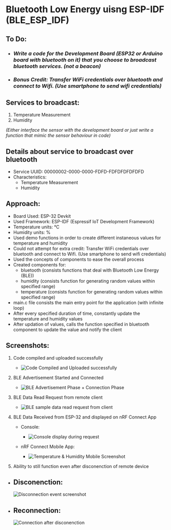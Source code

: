 # Bluetooth Low Energy uisng ESP-IDF (BLE_ESP_IDF)

## To Do: 
  - ### _Write a code for the Development Board (ESP32 or Arduino board with bluetooth on it) that you choose to broadcast bluetooth services. (not a beacon)_
  - ### _Bonus Credit: Transfer WiFi credentials over bluetooth and connect to Wifi. (Use smartphone to send wifi credentials)_

## Services to broadcast:
1. Temperature Measurement
2. Humidity

_(Either interface the sensor with the development board or just write a function that mimic the sensor behaviour in code)_

## Details about service to broadcast over bluetooth
  - Service UUID: 00000002-0000-0000-FDFD-FDFDFDFDFDFD
  - Characteristics:
     - Temperature Measurement
     - Humidity

## Approach:
  - Board Used: ESP-32 Devkit
  - Used Framework: ESP-IDF (Espressif IoT Development Framework)
  - Temperature units: °C
  - Humidity units: %
  - Used demo functions in order to create different instaneous values for temperature and humidity
  - Could not attempt for extra credit: Transfer WiFi credentials over bluetooth and connect to Wifi. (Use smartphone to send wifi credentials)
  - Used the concepts of components to ease the overall process
  - Created components for:
    - bluetooth (consists functions that deal with Bluetooth Low Energy (BLE))
    - humidity (consists function for generating random values within specified range)
    - temperature (consists function for generating random values within specified range)
  - main.c file consists the main entry point for the application (with infinite loop)
  - After every specified duration of time, constantly update the temperature and humidity values
  - After updation of values, calls the function specified in bluetooth component to update the value and notify the client  

## Screenshots:
1. Code compiled and uploaded successfully

    -
      ![Code Compiled and Uploaded successfully](https://github.com/user-attachments/assets/8a8cccaa-d5ec-45ea-a8ec-2e5005f6ed61)

2. BLE Advertisement Started and Connected
   
    -
      ![BLE Advertisement Phase + Connection Phase](https://github.com/user-attachments/assets/c82f458c-9e12-4310-8175-169ad77e98b3)

3. BLE Data Read Request from remote client
   
    -
      ![BLE sample data read request from client](https://github.com/user-attachments/assets/c5bc4776-3636-46d2-9b13-9d8ba5993568)

4. BLE Data Received from ESP-32 and displayed on nRF Connect App

    - Console:

        -
          ![Console display during request](https://github.com/user-attachments/assets/98ee7c46-c333-42a2-b4c9-29f1ff26b649)
    
    - nRF Connect Mobile App:

        -
          ![Temperature & Humidity Mobile Screenshot](https://github.com/user-attachments/assets/5ad80667-252a-4004-8631-6401ace8bbe7)

5. Ability to still function even after disconenction of remote device

  - Disconenction:
    -
      ![Disconnection event screenshot](https://github.com/user-attachments/assets/58973849-273e-40cb-b160-25c5b6c0a7bb)

  - Reconnection:
    -
      ![Connection after disconenction](https://github.com/user-attachments/assets/d82d9ec7-65c8-45bc-b1e8-f94f07185494)
